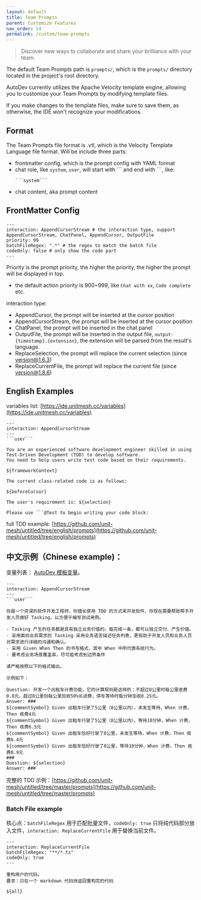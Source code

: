 ```yaml
---
layout: default
title: Team Prompts
parent: Customize Features
nav_order: 14
permalink: /custom/team-prompts
---
```


> Discover new ways to collaborate and share your brilliance with your team.

The default Team Prompts path is `prompts/`, which is the `prompts/` directory located in the project's root directory.

AutoDev currently utilizes the Apache Velocity template engine, allowing you to customize your Team Prompts by modifying
template files.

If you make changes to the template files, make sure to save them, as otherwise, the IDE won't recognize your
modifications.

## Format

The Team Prompts file format is .vtl, which is the Velocity Template Language file format. Will be include three parts:

- frontmatter config, which is the prompt config with YAML format
- chat role, like `system`, `user`, will start with \`\`\` and end with \`\`\`, like:
  ```vtl
  ```system```
  ```
- chat content, aka prompt content

## FrontMatter Config

```
---
interaction: AppendCursorStream # the interaction type, support AppendCursorStream, ChatPanel, AppendCursor, OutputFile
priority: 99
batchFileRegex: ".*" # the regex to match the batch file
codeOnly: false # only show the code part
---    
```

Priority is the prompt priority, the higher the priority, the higher the prompt will be displayed in top.

- the default action priority is 900~999, like `Chat with xx`, `Code complete` etc.

interaction type:

- AppendCursor, the prompt will be inserted at the cursor position
- AppendCursorStream, the prompt will be inserted at the cursor position
- ChatPanel, the prompt will be inserted in the chat panel
- OutputFile, the prompt will be inserted in the output file, `output-{timestamp}.{extension}`, the extension will be
  parsed from the result's language.
- ReplaceSelection, the prompt will replace the current selection (since version@1.6.3)
- ReplaceCurrentFile, the prompt will replace the current file (since version@1.8.6)

## English Examples

variables list: [https://ide.unitmesh.cc/variables](https://ide.unitmesh.cc/variables)

    ---
    interaction: AppendCursorStream
    ---
    ```user```
    
    You are an experienced software development engineer skilled in using Test-Driven Development (TDD) to develop software.
    You need to help users write test code based on their requirements.
    
    ${frameworkContext}
    
    The current class-related code is as follows:
    
    ${beforeCursor}
    
    The user's requirement is: ${selection}
    
    Please use ```@Test to begin writing your code block:

full TDD
example: [https://github.com/unit-mesh/untitled/tree/english/prompts](https://github.com/unit-mesh/untitled/tree/english/prompts)

## 中文示例（Chinese example)：

变量列表： [AutoDev 模板变量](/customize/variables)。

    ---
    interaction: AppendCursorStream
    ---
    ```user```

    你是一个资深的软件开发工程师，你擅长使用 TDD 的方式来开发软件，你现在需要帮助帮手开发人员做好 Tasking，以方便于编写测试用例。

    - Tasking 产生的任务都是具有独立业务价值的，每完成一条，都可以独立交付、产生价值。
    - 采用面向业务需求的 Tasking 采用业务语言描述任务列表，更有助于开发人员和业务人员对需求进行详细的沟通和确认。
    - 采用 Given When Then 的书写格式，其中 When 中所代表系统行为。
    - 要考虑业务场景覆盖率，尽可能考虑到边界条件
  
    请严格按照以下的格式输出。

    示例如下：
    
    Question: 开发一个出租车计费功能，它的计算规则是这样的：不超过8公里时每公里收费0.8元，超过8公里则每公里加收50%长途费，停车等待时每分钟加收0.25元。
    Answer: ###
    ${commentSymbol} Given 出租车行驶了5公里（8公里以内），未发生等待，When 计费，Then 收费4元
    ${commentSymbol} Given 出租车行驶了5公里（8公里以内），等待10分钟，When 计费，Then 收费6.5元
    ${commentSymbol} Given 出租车恰好行驶了8公里，未发生等待，When 计费，Then 收费6.4元
    ${commentSymbol} Given 出租车恰好行驶了8公里，等待10分钟，When 计费，Then 收费8.9元
    ###
    Question: ${selection}
    Answer: ###

完整的 TDD
示例：[https://github.com/unit-mesh/untitled/tree/master/prompts](https://github.com/unit-mesh/untitled/tree/master/prompts)

### Batch File example

核心点：`batchFileRegex` 用于匹配批量文件，`codeOnly: true` 只将纯代码部分放入文件，`interaction: ReplaceCurrentFile`
用于替换当前文件。

    ---
    interaction: ReplaceCurrentFile
    batchFileRegex: "**/*.ts"
    codeOnly: true
    ---
    
    重构用户的代码。
    要求：只在一个 markdown 代码块返回重构完的代码
    
    ${all}


